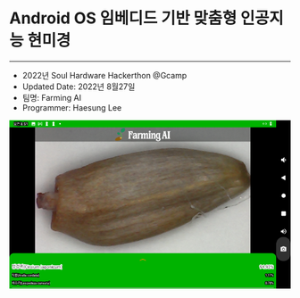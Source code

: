# Android OS 임베디드 기반 맞춤형 인공지능 현미경

***

* 2022년 Soul Hardware Hackerthon @Gcamp
* Updated Date: 2022년 8월27일 
* 팀명: Farming AI
* Programmer: Haesung Lee


![view](https://raw.githubusercontent.com/rugfk/AI_Microscope/main/images/sample.png)
